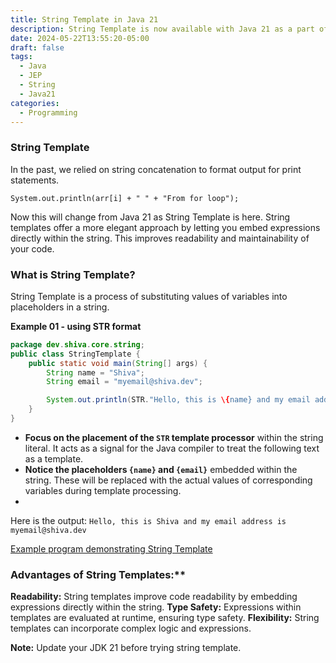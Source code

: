 ```yaml
---
title: String Template in Java 21
description: String Template is now available with Java 21 as a part of JEP430
date: 2024-05-22T13:55:20-05:00
draft: false
tags:
  - Java
  - JEP
  - String
  - Java21
categories:
  - Programming
---
```

### String Template
In the past, we relied on string concatenation to format output for print statements. 

`System.out.println(arr[i] + " " + "From for loop");`

Now this will change from Java 21 as String Template is here. String templates offer a more elegant approach by letting you embed expressions directly within the string. This improves readability and maintainability of your code.

### What is String Template?
String Template is a process of substituting values of variables into placeholders in a string. 

**Example 01 - using STR format**
```java
package dev.shiva.core.string;
public class StringTemplate {
    public static void main(String[] args) {
        String name = "Shiva";
        String email = "myemail@shiva.dev";

        System.out.println(STR."Hello, this is \{name} and my email address is \{email}");
    }
}
```

- **Focus on the placement of the `STR` template processor** within the string literal. It acts as a signal for the Java compiler to treat the following text as a template.
- **Notice the placeholders `{name}` and `{email}`** embedded within the string. These will be replaced with the actual values of corresponding variables during template processing.
- 
Here is the output: `Hello, this is Shiva and my email address is myemail@shiva.dev`

[Example program demonstrating String Template](https://github.com/SHlVA/java-bootcamp/blob/main/src/dev/shiva/core/string/StringTemplate.java)


### Advantages of String Templates:**
**Readability:** String templates improve code readability by embedding expressions directly within the string.
**Type Safety:** Expressions within templates are evaluated at runtime, ensuring type safety.
**Flexibility:** String templates can incorporate complex logic and expressions.

**Note:** Update your JDK 21 before trying string template.
